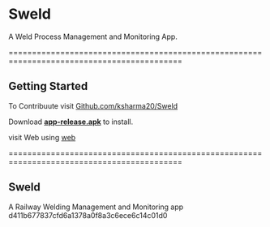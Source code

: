 # Sweld
A Weld Process Management and Monitoring App.

===========================================================================================
## Getting Started

To Contribuute 
visit [Github.com/ksharma20/Sweld](https://www.github.com/ksharma20/Sweld/)

Download [**app-release.apk**](/build/app/outputs/flutter-apk/app-release.apk) to install.

visit Web using [web](/web/index.html)


===========================================================================================
## Sweld
A Railway Welding Management and Monitoring app
  d411b677837cfd6a1378a0f8a3c6ece6c14c01d0
